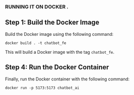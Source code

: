 ### RUNNING IT ON DOCKER .
## Step 1: Build the Docker Image

Build the Docker image using the following command:

```
docker build . -t chatbot_fe
```

This will build a Docker image with the tag `chatbot_fe`.

## Step 4: Run the Docker Container

Finally, run the Docker container with the following command:

```
docker run -p 5173:5173 chatbot_ai
